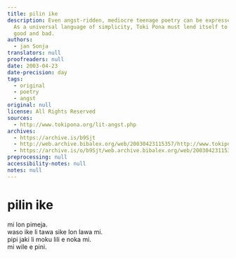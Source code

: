 ```yaml
---
title: pilin ike
description: Even angst-ridden, mediocre teenage poetry can be expressed in Toki Pona.
  As a universal language of simplicity, Toki Pona must lend itself to every genre,
  good and bad.
authors:
  - jan Sonja
translators: null
proofreaders: null
date: 2003-04-23
date-precision: day
tags:
  - original
  - poetry
  - angst
original: null
license: All Rights Reserved
sources:
  - http://www.tokipona.org/lit-angst.php
archives:
  - https://archive.is/b9Sjt
  - http://web.archive.bibalex.org/web/20030423115357/http://www.tokipona.org/lit-angst.php
  - https://archive.is/o/b9Sjt/web.archive.bibalex.org/web/20030423115357/http://www.tokipona.org/kalama/pilinike.mp3
preprocessing: null
accessibility-notes: null
notes: null
---
```


# pilin ike

mi lon pimeja.  \
waso ike li tawa sike lon lawa mi.  \
pipi jaki li moku lili e noka mi.  \
mi wile e pini.

<!-- 

# Melancholy

I sit in darkness  \
As evil birds circle my head  \
And cockroaches nibble my toe.  \
I hope for an end.

-->
